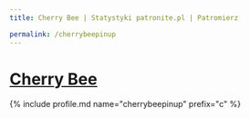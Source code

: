 ```yaml
---
title: Cherry Bee | Statystyki patronite.pl | Patromierz

permalink: /cherrybeepinup
---
```


# [Cherry Bee](https://patronite.pl/cherrybeepinup)

{% include profile.md name="cherrybeepinup" prefix="c" %}
